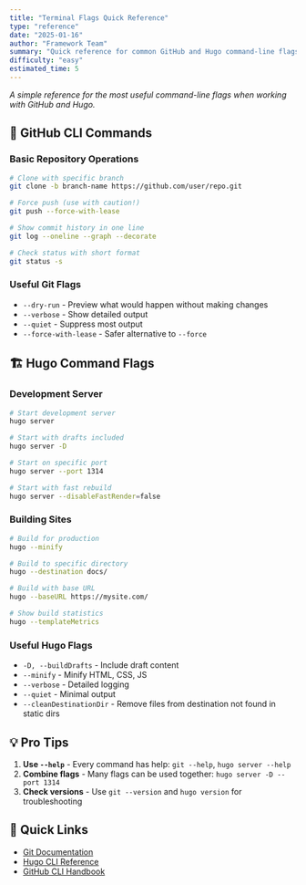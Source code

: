```yaml
---
title: "Terminal Flags Quick Reference"
type: "reference"
date: "2025-01-16"
author: "Framework Team"
summary: "Quick reference for common GitHub and Hugo command-line flags and options"
difficulty: "easy"
estimated_time: 5
---
```



*A simple reference for the most useful command-line flags when working with GitHub and Hugo.*

## 🐙 GitHub CLI Commands

### Basic Repository Operations
```bash
# Clone with specific branch
git clone -b branch-name https://github.com/user/repo.git

# Force push (use with caution!)
git push --force-with-lease

# Show commit history in one line
git log --oneline --graph --decorate

# Check status with short format
git status -s
```

### Useful Git Flags
- `--dry-run` - Preview what would happen without making changes
- `--verbose` - Show detailed output
- `--quiet` - Suppress most output
- `--force-with-lease` - Safer alternative to `--force`

## 🏗️ Hugo Command Flags

### Development Server
```bash
# Start development server
hugo server

# Start with drafts included
hugo server -D

# Start on specific port
hugo server --port 1314

# Start with fast rebuild
hugo server --disableFastRender=false
```

### Building Sites
```bash
# Build for production
hugo --minify

# Build to specific directory
hugo --destination docs/

# Build with base URL
hugo --baseURL https://mysite.com/

# Show build statistics
hugo --templateMetrics
```

### Useful Hugo Flags
- `-D, --buildDrafts` - Include draft content
- `--minify` - Minify HTML, CSS, JS
- `--verbose` - Detailed logging
- `--quiet` - Minimal output
- `--cleanDestinationDir` - Remove files from destination not found in static dirs

## 💡 Pro Tips

1. **Use `--help`** - Every command has help: `git --help`, `hugo server --help`
2. **Combine flags** - Many flags can be used together: `hugo server -D --port 1314`
3. **Check versions** - Use `git --version` and `hugo version` for troubleshooting

## 🔗 Quick Links

- [Git Documentation](https://git-scm.com/docs)
- [Hugo CLI Reference](https://gohugo.io/commands/)
- [GitHub CLI Handbook](https://cli.github.com/manual/) 
